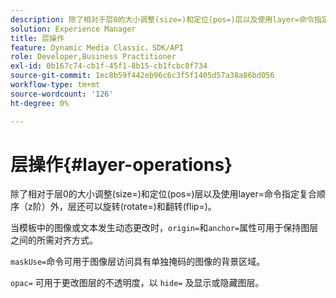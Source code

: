 ```yaml
---
description: 除了相对于层0的大小调整(size=)和定位(pos=)层以及使用layer=命令指定复合顺序（z阶）外，层还可以旋转(rotate=)和翻转(flip=)。
solution: Experience Manager
title: 层操作
feature: Dynamic Media Classic，SDK/API
role: Developer,Business Practitioner
exl-id: 0b167c74-cb1f-45f1-8b15-cb1fcbc8f734
source-git-commit: 1ec8b59f442eb96c6c3f5f1405d57a38a86bd056
workflow-type: tm+mt
source-wordcount: '126'
ht-degree: 0%

---
```


# 层操作{#layer-operations}

除了相对于层0的大小调整(size=)和定位(pos=)层以及使用layer=命令指定复合顺序（z阶）外，层还可以旋转(rotate=)和翻转(flip=)。

当模板中的图像或文本发生动态更改时，`origin=`和`anchor=`属性可用于保持图层之间的所需对齐方式。

`maskUse=`命令可用于图像层访问具有单独掩码的图像的背景区域。

`opac=` 可用于更改图层的不透明度，以 `hide=` 及显示或隐藏图层。

